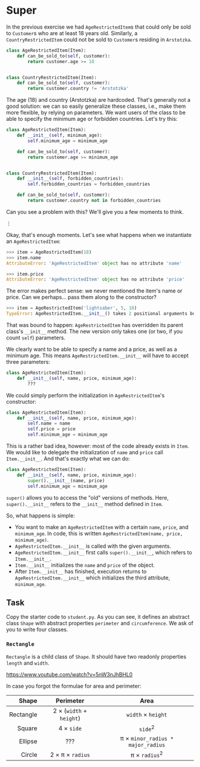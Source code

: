 # Super

In the previous exercise we had `AgeRestrictedItem`s that could only be sold to `Customer`s who are at least 18 years old.
Similarly, a `CountryRestrictedItem` could not be sold to `Customer`s residing in `Arstotzka`.

```python
class AgeRestrictedItem(Item):
    def can_be_sold_to(self, customer):
        return customer.age >= 18


class CountryRestrictedItem(Item):
    def can_be_sold_to(self, customer):
        return customer.country != 'Arstotzka'
```

The age (18) and country (Arstotzka) are hardcoded.
That's generally not a good solution: we can so easily generalize these classes, i.e., make them more flexible, by relying on parameters.
We want users of the class to be able to specify the minimum age or forbidden countries.
Let's try this:

```python
class AgeRestrictedItem(Item):
    def __init__(self, minimum_age):
        self.minimum_age = minimum_age

    def can_be_sold_to(self, customer):
        return customer.age >= minimum_age


class CountryRestrictedItem(Item):
    def __init__(self, forbidden_countries):
        self.forbidden_countries = forbidden_countries

    def can_be_sold_to(self, customer):
        return customer.country not in forbidden_countries
```

Can you see a problem with this?
We'll give you a few moments to think.

&vellip;

Okay, that's enough moments.
Let's see what happens when we instantiate an `AgeRestrictedItem`:

```python
>>> item = AgeRestrictedItem(18)
>>> item.name
AttributeError: 'AgeRestrictedItem' object has no attribute 'name'

>>> item.price
AttributeError: 'AgeRestrictedItem' object has no attribute 'price'
```

The error makes perfect sense: we never mentioned the item's name or price.
Can we perhaps... pass them along to the constructor?

```python
>>> item = AgeRestrictedItem('lightsaber', 5, 18)
TypeError: AgeRestrictedItem.__init__() takes 2 positional arguments but 4 were given
```

That was bound to happen: `AgeRestrictedItem` has overridden its parent class's `__init__` method.
The new version only takes one (or two, if you count `self`) parameters.

We clearly want to be able to specify a name and a price, as well as a minimum age.
This means `AgeRestrictedItem.__init__` will have to accept three parameters:

```python
class AgeRestrictedItem(Item):
    def __init__(self, name, price, minimum_age):
        ???
```

We could simply perform the initialization in `AgeRestrictedItem`'s constructor:

```python
class AgeRestrictedItem(Item):
    def __init__(self, name, price, minimum_age):
        self.name = name
        self.price = price
        self.minimum_age = minimum_age
```

This is a rather bad idea, however: most of the code already exists in `Item`.
We would like to delegate the initialization of `name` and `price` call `Item.__init__`.
And that's exactly what we can do:

```python
class AgeRestrictedItem(Item):
    def __init__(self, name, price, minimum_age):
        super().__init__(name, price)
        self.minimum_age = minimum_age
```

`super()` allows you to access the "old" versions of methods.
Here, `super().__init__` refers to the `__init__` method defined in `Item`.

So, what happens is simple:

* You want to make an `AgeRestrictedItem` with a certain `name`, `price`, and `minimum_age`.
  In code, this is written `AgeRestrictedItem(name, price, minimum_age)`.
* `AgeRestrictedItem.__init__` is called with the given arguments.
* `AgeRestrictedItem.__init__` first calls `super().__init__`, which refers to `Item.__init__`.
* `Item.__init__` initializes the `name` and `price` of the object.
* After `Item.__init__` has finished, execution returns to `AgeRestrictedItem.__init__` which initializes the third attribute, `minimum_age`.

## Task

Copy the starter code to `student.py`.
As you can see, it defines an abstract class `Shape` with abstract properties `perimeter` and `circumference`.
We ask of you to write four classes.

### `Rectangle`

`Rectangle` is a child class of `Shape`.
It should have two readonly properties `length` and `width`.


https://www.youtube.com/watch?v=5nW3nJhBHL0


In case you forgot the formulae for area and perimeter:

| Shape | Perimeter | Area |
|-:|:-:|:-:|
| Rectangle | 2 &times; (`width` + `height`) | `width` &times; `height` |
| Square | 4 &times; `side` | `side`<sup>2</sup> |
| Ellipse | ??? | &pi; &times; `minor_radius * major_radius` |
| Circle | 2 &times; &pi; &times; `radius` | &pi; &times; `radius`<sup>2</sup> |
